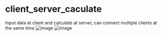 # client_server_caculate
Input data at client and calculate at server, can connect multiple clients at the same time
![image](https://github.com/hieuad33/client_server_caculate/assets/39626889/aedd0dfb-12c3-4148-9403-b4a42b45fcc2)
 ![image](https://github.com/hieuad33/client_server_caculate/assets/39626889/9ac2a68e-ed34-4779-a639-03d04c5ec76e)
